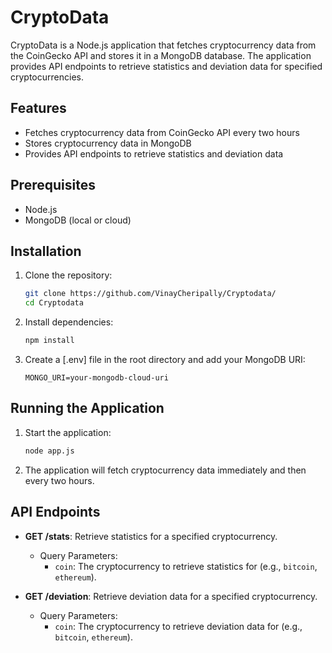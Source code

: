 # CryptoData

CryptoData is a Node.js application that fetches cryptocurrency data from the CoinGecko API and stores it in a MongoDB database. The application provides API endpoints to retrieve statistics and deviation data for specified cryptocurrencies.

## Features

- Fetches cryptocurrency data from CoinGecko API every two hours
- Stores cryptocurrency data in MongoDB
- Provides API endpoints to retrieve statistics and deviation data

## Prerequisites

- Node.js
- MongoDB (local or cloud)

## Installation

1. Clone the repository:

   ```sh
   git clone https://github.com/VinayCheripally/Cryptodata/
   cd Cryptodata
   ```

2. Install dependencies:

   ```sh
   npm install
   ```

3. Create a [.env] file in the root directory and add your MongoDB URI:
   ```plaintext
   MONGO_URI=your-mongodb-cloud-uri
   ```

## Running the Application

1. Start the application:

   ```sh
   node app.js
   ```

2. The application will fetch cryptocurrency data immediately and then every two hours.

## API Endpoints

- **GET /stats**: Retrieve statistics for a specified cryptocurrency.

  - Query Parameters:
    - `coin`: The cryptocurrency to retrieve statistics for (e.g., `bitcoin`, `ethereum`).

- **GET /deviation**: Retrieve deviation data for a specified cryptocurrency.
  - Query Parameters:
    - `coin`: The cryptocurrency to retrieve deviation data for (e.g., `bitcoin`, `ethereum`).
